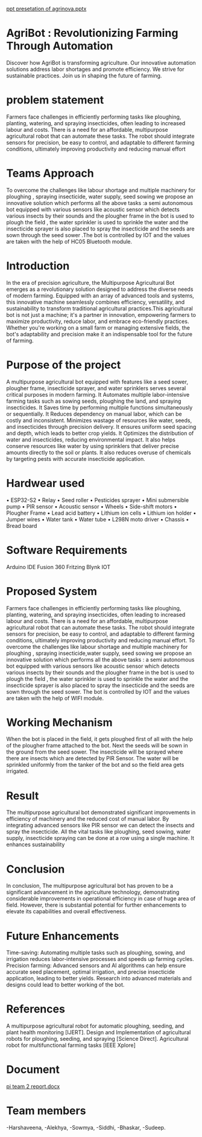 [ppt presetation of agrinova.pptx](https://github.com/user-attachments/files/21628263/ppt.presetation.of.agrinova.pptx)
# AgriBot : Revolutionizing Farming Through Automation
Discover how AgriBot is transforming agriculture. Our innovative automation solutions address labor shortages and promote efficiency. We strive for sustainable practices. Join us in shaping the future of farming.
# problem statement 
Farmers face challenges in efficiently performing tasks like ploughing, planting, watering,
and spraying insecticides, often leading to increased labour and costs. There is a need for an
affordable, multipurpose agricultural robot that can automate these tasks. The robot should
integrate sensors for precision, be easy to control, and adaptable to different farming
conditions, ultimately improving productivity and reducing manual effort
# Teams Approach
To overcome the challenges like labour shortage and multiple machinery for ploughing ,
spraying insecticide, water supply, seed sowing we propose an innovative solution which
performs all the above tasks :a semi autonomous bot equipped with various sensors like
acoustic sensor which detects various insects by their sounds and the plougher frame in the
bot is used to plough the field , the water sprinkler is used to sprinkle the water and the
insecticide sprayer is also placed to spray the insecticide and the seeds are sown through the
seed sower .The bot is controlled by IOT and the values are taken with the help of HC05
Bluetooth module.
# Introduction
In the era of precision agriculture, the Multipurpose Agricultural Bot emerges as a
revolutionary solution designed to address the diverse needs of modern farming. Equipped
with an array of advanced tools and systems, this innovative machine seamlessly combines
efficiency, versatility, and sustainability to transform traditional agricultural practices.This
agricultural bot is not just a machine; it's a partner in innovation, empowering farmers to
maximize productivity, reduce labor, and embrace eco-friendly practices. Whether you're
working on a small farm or managing extensive fields, the bot's adaptability and precision
make it an indispensable tool for the future of farming.
# Purpose of the project
A multipurpose agricultural bot equipped with features like a seed sower, plougher frame,
insecticide sprayer, and water sprinklers serves several critical purposes in modern farming. It
Automates multiple labor-intensive farming tasks such as sowing seeds, ploughing the land,
and spraying insecticides. It Saves time by performing multiple functions simultaneously or
sequentially. It Reduces dependency on manual labor, which can be costly and inconsistent.
Minimizes wastage of resources like water, seeds, and insecticides through precision delivery.
It ensures uniform seed spacing and depth, which leads to better crop yields. It Optimizes the
distribution of water and insecticides, reducing environmental impact. It also helps conserve
resources like water by using sprinklers that deliver precise amounts directly to the soil or
plants. It also reduces overuse of chemicals by targeting pests with accurate insecticide
application.
# Hardwear used 
• ESP32-S2 
• Relay 
• Seed roller 
• Pesticides sprayer 
• Mini submersible pump
• PIR sensor 
• Acoustic sensor 
• Wheels 
• Side-shift motors 
• Plougher Frame 
• Lead acid battery 
• Lithium ion cells
• Lithium ion holder 
• Jumper wires 
• Water tank 
• Water tube 
• L298N moto driver
• Chassis 
• Bread board 
# Software Requirements
 Arduino IDE
 Fusion 360
 Fritzing
 Blynk IOT
# Proposed System
Farmers face challenges in efficiently performing tasks like ploughing, planting, watering,
and spraying insecticides, often leading to increased labour and costs. There is a need for an
affordable, multipurpose agricultural robot that can automate these tasks. The robot should
integrate sensors for precision, be easy to control, and adaptable to different farming
conditions, ultimately improving productivity and reducing manual effort. To overcome the
challenges like labour shortage and multiple machinery for
ploughing , spraying insecticide,water supply, seed sowing we propose an innovative
solution which performs all the above tasks : a semi autonomous bot equipped with various
sensors like acoustic sensor which detects various insects by their sounds and the plougher
frame in the bot is used to plough the field , the water sprinkler is used to sprinkle the water
and the insecticide sprayer is also placed to spray the insecticide and the seeds are sown
through the seed sower. The bot is controlled by IOT and the values are taken with the help of
WIFI module. 
# Working Mechanism 
When the bot is placed in the field, it gets ploughed first of all with the help of the plougher
frame attached to the bot. Next the seeds will be sown in the ground from the seed sower. The
insecticide will be sprayed where there are insects which are detected by PIR Sensor. The
water will be sprinkled uniformly from the tanker of the bot and so the field area gets
irrigated. 
# Result
The multipurpose agricultural bot demonstrated significant improvements in efficiency of
machinery and the reduced cost of manual labor. By integrating advanced sensors like PIR
sensor we can detect the insects and spray the insecticide. All the vital tasks like ploughing,
seed sowing, water supply, insecticide spraying can be done at a row using a single machine.
It enhances sustainability
# Conclusion
In conclusion, The multipurpose agricultural bot has proven to be a significant advancement
in the agriculture technology, demonstrating considerable improvements in operational
efficiency in case of huge area of field. However, there is substantial potential for further
enhancements to elevate its capabilities and overall effectiveness.
# Future Enhancements
Time-saving: Automating multiple tasks such as ploughing, sowing, and irrigation reduces
labor-intensive processes and speeds up farming cycles. Precision farming: Advanced sensors
and AI algorithms can help ensure accurate seed placement, optimal irrigation, and precise
insecticide application, leading to better yields. Research into advanced materials and designs
could lead to better working of the bot.
# References
A multipurpose agricultural robot for automatic ploughing, seeding, and plant health
monitoring [IJERT]. Design and Implementation of agricultural robots for ploughing,
seeding, and spraying [Science Direct]. Agricultural robot for multifunctional farming tasks
[IEEE Xplore]
# Document  
[pi team 2 report.docx](https://github.com/user-attachments/files/21628982/pi.team.2.report.docx)
# Team members
-Harshaveena, 
-Alekhya, 
-Sowmya, 
-Siddhi, 
-Bhaskar,
-Sudeep.
